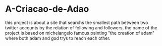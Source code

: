 # A-Criacao-de-Adao
this project is about a site that searchs the smallest path between two twitter accounts by the relation of following and followers, the name of the project is based on michelangelo famous painting "the creation of adam" where both adam and god trys to reach each other.
